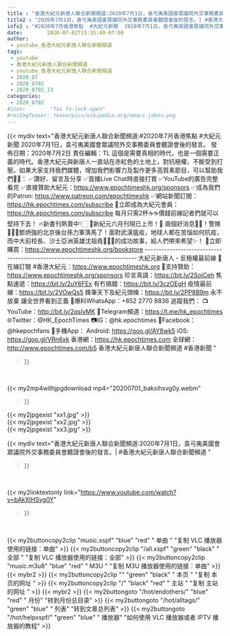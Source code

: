 ```yaml
---
title : "香港大紀元新唐人聯合新聞頻道:2020年7月1日，袁弓夷美國會眾議院外交事務委員會聽證會後的發言。| #香港大紀元新唐人聯合新聞頻道 "
title2 : "2020年7月1日，袁弓夷美國會眾議院外交事務委員會聽證會後的發言。| #香港大紀元新唐人聯合新聞頻道 "
info2 : "#2020年7月香港焦點  #大紀元新聞  2020年7月1日，袁弓夷美國會眾議院外交事務委員會聽證會後的發言。  發佈日期：2020年7月2日 責任編輯：TL  這個是需要真相的時代，也是一個需要正義的時代。香港大紀元與新唐人一直站在赤紅色的土地上，對抗極權，不斷受到打壓。如果大家支持我們媒體，增加我們影響力及製作更多高質素節目，可以幫助我們💪🏻：  ✅讚好、留言及分享 ✅首播Live Chat時直接打賞 ✅YouTube的廣告完整看完 ✅直接贊助大紀元：https://www.epochtimeshk.org/sponsors ✅成為我們的Patron: https://www.patreon.com/epochtimeshk ✅網站新聞訂閱：https://hk.epochtimes.com/subscribe  💎立即成為大紀元會員：https://hk.epochtimes.com/subscribe 每月只需2杯☕☕價錢前線記者們就可以堅持下去！  🔥新書刊熱賣中👇🏻 📕新紀元六月刊現已上市！🎉 兩個好消息👍🏻！警隊👮🏻‍♂️鄧炳強的北京後台孫力軍落馬了！面對武漢瘟疫，地球人都在苦惱如何抗疫，而中大前校長、沙士亞洲英雄沈祖堯👨🏻‍⚕️的成功故事，給人們帶來希望✨！ 🛒立即購買：https://www.epochtimeshk.org/bookstore  --------------------------------------------------------------------------- 大紀元新唐人・反極權最前線 📰在線訂閱 #香港大紀元：https://www.epochtimeshk.org 💎支持贊助：https://www.epochtimeshk.org/sponsors  珍言真語：https://bit.ly/2SoiCeh 焦點速遞：https://bit.ly/2uY6FEx 有冇搞錯：https://bit.ly/3czOEgH 疫情最前線：https://bit.ly/2VOwQs5 鋒筆天下及紀元頭條：https://bit.ly/2PP8B9m  永不放棄 讓全世界看到正義 📩爆料WhatsApp：+852 2770 8836  追蹤我們： 📺YouTube：http://bit.ly/2qslyMK 📣Telegram頻道：https://t.me/hk_epochtimes 🌐Twitter：@HK_EpochTimes 📷IG：@hk.epochtimes 👥Facebook：@hkepochfans  📲手機App： Android: https://goo.gl/AY8wk5 iOS: https://goo.gl/VRn6xk  香港網：https://hk.epochtimes.com 全球網：http://www.epochtimes.com/b5  香港大紀元新唐人聯合新聞頻道 #香港新聞 "
date:        2020-07-02T13:35:49-07:00
author:
 - youtube_香港大紀元新唐人聯合新聞頻道
tags:
 - youtube
 - 香港大紀元新唐人聯合新聞頻道
 - youtube_香港大紀元新唐人聯合新聞頻道
 - 2020_07
 - 2020_0702
 - 2020_0702_13
categories:
 - 2020_0702
#icon:        "fas fa-lock-open"
#resImgTeaser: teaserpics/wikipedia.org/emacs-jokes.png
---
```


{{< mydiv text="香港大紀元新唐人聯合新聞頻道:#2020年7月香港焦點  #大紀元新聞  2020年7月1日，袁弓夷美國會眾議院外交事務委員會聽證會後的發言。  發佈日期：2020年7月2日 責任編輯：TL  這個是需要真相的時代，也是一個需要正義的時代。香港大紀元與新唐人一直站在赤紅色的土地上，對抗極權，不斷受到打壓。如果大家支持我們媒體，增加我們影響力及製作更多高質素節目，可以幫助我們💪🏻：  ✅讚好、留言及分享 ✅首播Live Chat時直接打賞 ✅YouTube的廣告完整看完 ✅直接贊助大紀元：https://www.epochtimeshk.org/sponsors ✅成為我們的Patron: https://www.patreon.com/epochtimeshk ✅網站新聞訂閱：https://hk.epochtimes.com/subscribe  💎立即成為大紀元會員：https://hk.epochtimes.com/subscribe 每月只需2杯☕☕價錢前線記者們就可以堅持下去！  🔥新書刊熱賣中👇🏻 📕新紀元六月刊現已上市！🎉 兩個好消息👍🏻！警隊👮🏻‍♂️鄧炳強的北京後台孫力軍落馬了！面對武漢瘟疫，地球人都在苦惱如何抗疫，而中大前校長、沙士亞洲英雄沈祖堯👨🏻‍⚕️的成功故事，給人們帶來希望✨！ 🛒立即購買：https://www.epochtimeshk.org/bookstore  --------------------------------------------------------------------------- 大紀元新唐人・反極權最前線 📰在線訂閱 #香港大紀元：https://www.epochtimeshk.org 💎支持贊助：https://www.epochtimeshk.org/sponsors  珍言真語：https://bit.ly/2SoiCeh 焦點速遞：https://bit.ly/2uY6FEx 有冇搞錯：https://bit.ly/3czOEgH 疫情最前線：https://bit.ly/2VOwQs5 鋒筆天下及紀元頭條：https://bit.ly/2PP8B9m  永不放棄 讓全世界看到正義 📩爆料WhatsApp：+852 2770 8836  追蹤我們： 📺YouTube：http://bit.ly/2qslyMK 📣Telegram頻道：https://t.me/hk_epochtimes 🌐Twitter：@HK_EpochTimes 📷IG：@hk.epochtimes 👥Facebook：@hkepochfans  📲手機App： Android: https://goo.gl/AY8wk5 iOS: https://goo.gl/VRn6xk  香港網：https://hk.epochtimes.com 全球網：http://www.epochtimes.com/b5  香港大紀元新唐人聯合新聞頻道 #香港新聞 "
>}}
<br>


{{< my2mp4withjpgdownload mp4="20200701_bakxihsvg0y.webm"
>}}

{{< my2jpgexist "xx1.jpg" >}}<br>
{{< my2jpgexist "xx2.jpg" >}}<br>
{{< my2jpgexist "xx3.jpg" >}}<br>



{{< mydiv text="香港大紀元新唐人聯合新聞頻道:2020年7月1日，袁弓夷美國會眾議院外交事務委員會聽證會後的發言。| #香港大紀元新唐人聯合新聞頻道 "
>}}
<br>

{{< my2linktextonly link="https://www.youtube.com/watch?v=bAkXIHSvg0Y"
>}}


<br>

{{< my2buttoncopy2clip "music.xspf"        "blue"   "red"    " 单曲 "  "复制 VLC 播放器使用的链接：单曲" >}} {{< my2buttoncopy2clip "/all.xspf"         "green"  "black"  " 全部 "  "复制 VLC 播放器使用的链接：全部" >}} {{< my2buttoncopy2clip "music.m3u8"        "blue"   "red"    " M3U  "    "复制 M3U 播放器使用的链接：单曲" >}} {{< mybr2 >}} {{< my2buttoncopy2clip ""                  "green"  "black"  " 本页 "    "复制 本页的网址 " >}} {{< my2buttoncopy2clip "/"                 "black"  "red"    " 主站 "    "复制 主站的网址 " >}} {{< mybr2 >}} {{< my2buttongoto      "/hot/endothers/"   "blue"   "red"    " 月份"   "转到月份总目录" >}} {{< my2buttongoto      "/hot/alltags/"     "green"  "blue"   " 列表"   "转到文章总列表" >}} {{< my2buttongoto      "/hot/helpxspf/"    "green"  "blue"   " 播放器" "如何使用 VLC 播放器或者 IPTV 播放器的教程" >}} 
